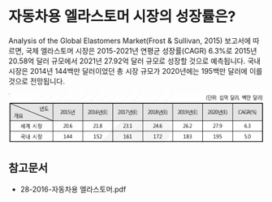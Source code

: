 # 자동차용 엘라스토머 시장의 성장률은?

Analysis of the Global Elastomers Market(Frost & Sullivan, 2015) 보고서에 따르면, 국제 엘라스토머 시장은 2015-2021년 연평균 성장률(CAGR) 6.3%로 2015년 20.58억 달러 규모에서 2021년 27.92억 달러 규모로 성장할 것으로 예측됩니다. 
국내 시장은 2014년 144백만 달러이었던 총 시장 규모가 2020년에는 195백만 달러에 이를 것으로 전망됩니다.

![](./images/자동차용엘라스토머_Q14_1_4.PNG)

## 참고문서
- 28-2016-자동차용 엘라스토머.pdf